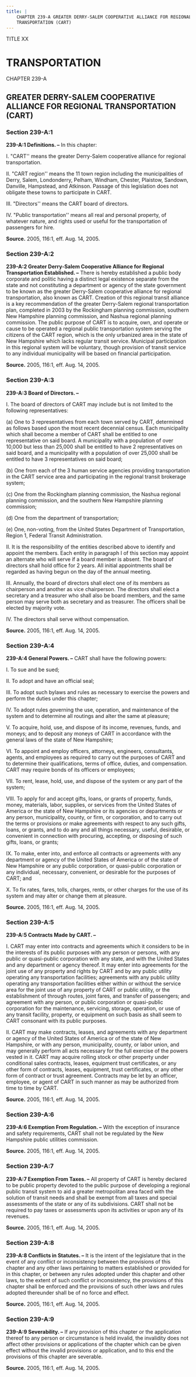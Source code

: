 ```yaml
---
title: |
    CHAPTER 239-A GREATER DERRY-SALEM COOPERATIVE ALLIANCE FOR REGIONAL
    TRANSPORTATION (CART)
---
```


TITLE XX
                                             
TRANSPORTATION
==============

CHAPTER 239-A
                                             
GREATER DERRY-SALEM COOPERATIVE ALLIANCE FOR REGIONAL TRANSPORTATION (CART)
---------------------------------------------------------------------------

### Section 239-A:1

 **239-A:1 Definitions. –** In this chapter:
                                             
 I. "CART'' means the greater Derry-Salem cooperative alliance for
regional transportation.
                                             
 II. "CART region'' means the 11 town region including the
municipalities of Derry, Salem, Londonderry, Pelham, Windham, Chester,
Plaistow, Sandown, Danville, Hampstead, and Atkinson. Passage of this
legislation does not obligate these towns to participate in CART.
                                             
 III. "Directors'' means the CART board of directors.
                                             
 IV. "Public transportation'' means all real and personal property,
of whatever nature, and rights used or useful for the transportation of
passengers for hire.

**Source.** 2005, 116:1, eff. Aug. 14, 2005.

### Section 239-A:2

 **239-A:2 Greater Derry-Salem Cooperative Alliance for Regional
Transportation Established. –** There is hereby established a public
body corporate and politic having a distinct legal existence separate
from the state and not constituting a department or agency of the state
government to be known as the greater Derry-Salem cooperative alliance
for regional transportation, also known as CART. Creation of this
regional transit alliance is a key recommendation of the greater
Derry-Salem regional transportation plan, completed in 2003 by the
Rockingham planning commission, southern New Hampshire planning
commission, and Nashua regional planning commission. The public purpose
of CART is to acquire, own, and operate or cause to be operated a
regional public transportation system serving the citizens of the CART
region, which is the only urbanized area in the state of New Hampshire
which lacks regular transit service. Municipal participation in this
regional system will be voluntary, though provision of transit service
to any individual municipality will be based on financial participation.

**Source.** 2005, 116:1, eff. Aug. 14, 2005.

### Section 239-A:3

 **239-A:3 Board of Directors. –**
                                             
 I. The board of directors of CART may include but is not limited to
the following representatives:
                                             
 (a) One to 3 representatives from each town served by CART,
determined as follows based upon the most recent decennial census. Each
municipality which shall become a member of CART shall be entitled to
one representative on said board. A municipality with a population of
over 10,000 but less than 25,000 shall be entitled to have 2
representatives on said board, and a municipality with a population of
over 25,000 shall be entitled to have 3 representatives on said board;
                                             
 (b) One from each of the 3 human service agencies providing
transportation in the CART service area and participating in the
regional transit brokerage system;
                                             
 (c) One from the Rockingham planning commission, the Nashua
regional planning commission, and the southern New Hampshire planning
commission;
                                             
 (d) One from the department of transportation;
                                             
 (e) One, non-voting, from the United States Department of
Transportation, Region 1, Federal Transit Administration.
                                             
 II. It is the responsibility of the entities described above to
identify and appoint the members. Each entity in paragraph I of this
section may appoint an alternate who will serve if a board member is
absent. The board of directors shall hold office for 2 years. All
initial appointments shall be regarded as having begun on the day of the
annual meeting.
                                             
 III. Annually, the board of directors shall elect one of its members
as chairperson and another as vice chairperson. The directors shall
elect a secretary and a treasurer who shall also be board members, and
the same person may serve both as secretary and as treasurer. The
officers shall be elected by majority vote.
                                             
 IV. The directors shall serve without compensation.

**Source.** 2005, 116:1, eff. Aug. 14, 2005.

### Section 239-A:4

 **239-A:4 General Powers. –** CART shall have the following powers:
                                             
 I. To sue and be sued;
                                             
 II. To adopt and have an official seal;
                                             
 III. To adopt such bylaws and rules as necessary to exercise the
powers and perform the duties under this chapter;
                                             
 IV. To adopt rules governing the use, operation, and maintenance of
the system and to determine all routings and alter the same at
pleasure;
                                             
 V. To acquire, hold, use, and dispose of its income, revenues,
funds, and moneys; and to deposit any moneys of CART in accordance with
the general laws of the state of New Hampshire;
                                             
 VI. To appoint and employ officers, attorneys, engineers,
consultants, agents, and employees as required to carry out the purposes
of CART and to determine their qualifications, terms of office, duties,
and compensation. CART may require bonds of its officers or employees;
                                             
 VII. To rent, lease, hold, use, and dispose of the system or any
part of the system;
                                             
 VIII. To apply for and accept gifts, loans, or grants of property,
funds, money, materials, labor, supplies, or services from the United
States of America or the state of New Hampshire or its agencies or
departments or any person, municipality, county, or firm, or
corporation, and to carry out the terms or provisions or make agreements
with respect to any such gifts, loans, or grants, and to do any and all
things necessary, useful, desirable, or convenient in connection with
procuring, accepting, or disposing of such gifts, loans, or grants;
                                             
 IX. To make, enter into, and enforce all contracts or agreements
with any department or agency of the United States of America or of the
state of New Hampshire or any public corporation, or quasi-public
corporation or any individual, necessary, convenient, or desirable for
the purposes of CART; and
                                             
 X. To fix rates, fares, tolls, charges, rents, or other charges for
the use of its system and may alter or change them at pleasure.

**Source.** 2005, 116:1, eff. Aug. 14, 2005.

### Section 239-A:5

 **239-A:5 Contracts Made by CART. –**
                                             
 I. CART may enter into contracts and agreements which it considers
to be in the interests of its public purposes with any person or
persons, with any public or quasi-public corporation with any state, and
with the United States and any department or agency thereof. It may
enter into agreements for the joint use of any property and rights by
CART and by any public utility operating any transportation facilities;
agreements with any public utility operating any transportation
facilities either within or without the service area for the joint use
of any property of CART or public utility, or the establishment of
through routes, joint fares, and transfer of passengers; and agreement
with any person, or public corporation or quasi-public corporation for
the maintenance, servicing, storage, operation, or use of any transit
facility, property, or equipment on such basis as shall seem to CART
consonant with its public purposes.
                                             
 II. CART may make contracts, leases, and agreements with any
department or agency of the United States of America or of the state of
New Hampshire, or with any person, municipality, county, or labor union,
and may generally perform all acts necessary for the full exercise of
the powers vested in it. CART may acquire rolling stock or other
property under conditional sales contracts, leases, equipment trust
certificates, or any other form of contracts, leases, equipment, trust
certificates, or any other form of contract or trust agreement.
Contracts may be let by an officer, employee, or agent of CART in such
manner as may be authorized from time to time by CART.

**Source.** 2005, 116:1, eff. Aug. 14, 2005.

### Section 239-A:6

 **239-A:6 Exemption From Regulation. –** With the exception of
insurance and safety requirements, CART shall not be regulated by the
New Hampshire public utilities commission.

**Source.** 2005, 116:1, eff. Aug. 14, 2005.

### Section 239-A:7

 **239-A:7 Exemption From Taxes. –** All property of CART is hereby
declared to be public property devoted to the public purpose of
developing a regional public transit system to aid a greater
metropolitan area faced with the solution of transit needs and shall be
exempt from all taxes and special assessments of the state or any of its
subdivisions. CART shall not be required to pay taxes or assessments
upon its activities or upon any of its revenues.

**Source.** 2005, 116:1, eff. Aug. 14, 2005.

### Section 239-A:8

 **239-A:8 Conflicts in Statutes. –** It is the intent of the
legislature that in the event of any conflict or inconsistency between
the provisions of this chapter and any other laws pertaining to matters
established or provided for in this chapter, or between any rules
adopted under this chapter and other laws, to the extent of such
conflict or inconsistency, the provisions of this chapter shall be
enforced and the provisions of such other laws and rules adopted
thereunder shall be of no force and effect.

**Source.** 2005, 116:1, eff. Aug. 14, 2005.

### Section 239-A:9

 **239-A:9 Severability. –** If any provision of this chapter or the
application thereof to any person or circumstance is held invalid, the
invalidity does not affect other provisions or applications of the
chapter which can be given effect without the invalid provisions or
application, and to this end the provisions of this chapter are
severable.

**Source.** 2005, 116:1, eff. Aug. 14, 2005.
